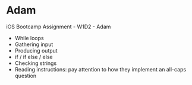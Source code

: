 # Adam
iOS Bootcamp Assignment - W1D2 - Adam

* While loops
* Gathering input
* Producing output
* if / if else / else
* Checking strings
* Reading instructions: pay attention to how they implement an all-caps question

